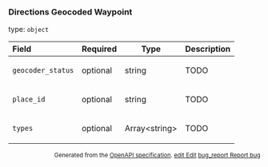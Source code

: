 <!--- This is a generated file, do not edit! -->
<!--- [START maps_http_schema_directionsgeocodedwaypoint] -->
<h3 class="schema-object" id="DirectionsGeocodedWaypoint">Directions Geocoded Waypoint</h3>

type: `object`

| Field             | Required | Type                | Description                                                |
| :---------------- | -------- | ------------------- | ---------------------------------------------------------- |
| `geocoder_status` | optional | string              | <div class="nonref-property-description"><p>TODO</p></div> |
| `place_id`        | optional | string              | <div class="nonref-property-description"><p>TODO</p></div> |
| `types`           | optional | Array&lt;string&gt; | <div class="nonref-property-description"><p>TODO</p></div> |

<p style="text-align: right; font-size: smaller;">Generated from the <a class="gc-analytics-event" data-category="GMP" data-label="openapi-github" href="https://github.com/googlemaps/openapi-specification" title="Google Maps Platform OpenAPI Specification" class="external">OpenAPI specification</a>.
 <a class="gc-analytics-event" data-category="GMP" data-label="openapi-github" href="https://github.com/googlemaps/openapi-specification/blob/main/specification/schema" title="Edit on GitHub"><span class="material-icons">edit</span> Edit</a>
 <a class="gc-analytics-event" data-category="GMP" data-label="openapi-github" href="https://github.com/googlemaps/openapi-specification/issues/new?assignees=&labels=type%3A+bug%2C+triage+me&template=bug_report.md&title=[schema] Bug - DirectionsGeocodedWaypoint" title="File bug for schema on GitHub"><span class="material-icons">bug_report</span> Report bug</a>
</p>

<!--- [END maps_http_schema_directionsgeocodedwaypoint] -->
